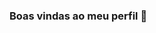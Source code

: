 ### Boas vindas ao meu perfil 💙 

<!--
**VictorSilva0001/VictorSilva0001** is a ✨ _special_ ✨ repository because its `README.md` (this file) appears on your GitHub profile.
Meu nome é Victor Hugo
- Estou estudando na Alura
- Estou me desenvolvendo na linguagem JavaScript
- Utilizo esse espaço para minha organização e
compartilhamento dos meus projetos desenvolvidos
![Baixista](https://media1.tenor.com/m/RaZNgdYw6SUAAAAC/playing-bass-guitar-ryan-scott-graham.gif)
- Estou estudando na [Alura](https://www.alura.com.br)
